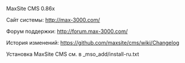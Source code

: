 MaxSite CMS 0.86x

Сайт системы: http://max-3000.com/

Форум поддержки: http://forum.max-3000.com/

История изменений: https://github.com/maxsite/cms/wiki/Changelog

Установка MaxSite CMS см. в _mso_add/install-ru.txt
